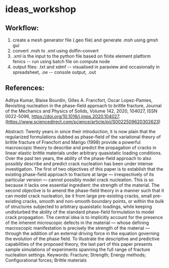 # ideas_workshop

## Workflow:
1. create a mesh generator file (.geo file) and generate .msh using gmsh gui
2. convert .msh to .xml using dolfin-convert
3. .xml is the input to the python file based on finite element platform fenics -- run using batch file on compute node
4. output files: .txt and xdmf -- visualised in paraview and occasionally in spreadsheet, .oe -- console output, .out

## References:
Aditya Kumar, Blaise Bourdin, Gilles A. Francfort, Oscar Lopez-Pamies,
Revisiting nucleation in the phase-field approach to brittle fracture,
Journal of the Mechanics and Physics of Solids,
Volume 142,
2020,
104027,
ISSN 0022-5096,
https://doi.org/10.1016/j.jmps.2020.104027.
(https://www.sciencedirect.com/science/article/pii/S0022509620302623)

Abstract: Twenty years in since their introduction, it is now plain that the regularized formulations dubbed as phase-field of the variational theory of brittle fracture of Francfort and Marigo (1998) provide a powerful macroscopic theory to describe and predict the propagation of cracks in linear elastic brittle materials under arbitrary quasistatic loading conditions. Over the past ten years, the ability of the phase-field approach to also possibly describe and predict crack nucleation has been under intense investigation. The first of two objectives of this paper is to establish that the existing phase-field approach to fracture at large — irrespectively of its particular version — cannot possibly model crack nucleation. This is so because it lacks one essential ingredient: the strength of the material. The second objective is to amend the phase-field theory in a manner such that it can model crack nucleation, be it from large pre-existing cracks, small pre-existing cracks, smooth and non-smooth boundary points, or within the bulk of structures subjected to arbitrary quasistatic loadings, while keeping undisturbed the ability of the standard phase-field formulation to model crack propagation. The central idea is to implicitly account for the presence of the inherent microscopic defects in the material — whose defining macroscopic manifestation is precisely the strength of the material — through the addition of an external driving force in the equation governing the evolution of the phase field. To illustrate the descriptive and predictive capabilities of the proposed theory, the last part of this paper presents sample simulations of experiments spanning the full range of fracture nucleation settings.
Keywords: Fracture; Strength; Energy methods; Configurational forces; Brittle materials

